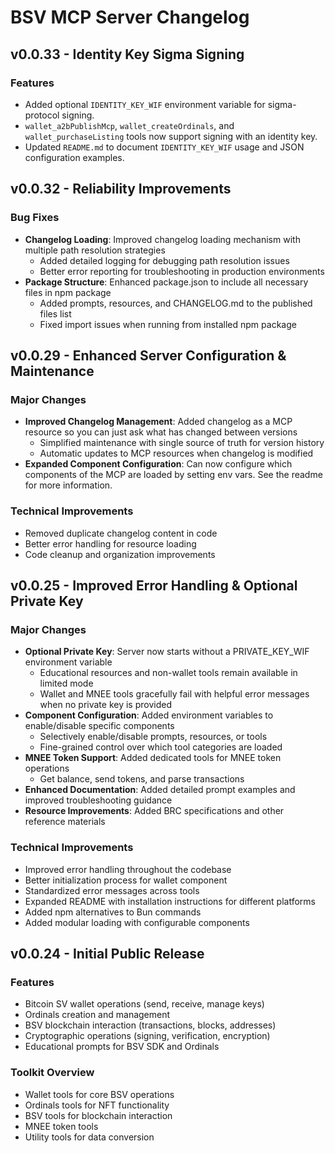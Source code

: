 # BSV MCP Server Changelog

## v0.0.33 - Identity Key Sigma Signing

### Features
- Added optional `IDENTITY_KEY_WIF` environment variable for sigma-protocol signing.
- `wallet_a2bPublishMcp`, `wallet_createOrdinals`, and `wallet_purchaseListing` tools now support signing with an identity key.
- Updated `README.md` to document `IDENTITY_KEY_WIF` usage and JSON configuration examples.

## v0.0.32 - Reliability Improvements

### Bug Fixes
- **Changelog Loading**: Improved changelog loading mechanism with multiple path resolution strategies
  - Added detailed logging for debugging path resolution issues
  - Better error reporting for troubleshooting in production environments
- **Package Structure**: Enhanced package.json to include all necessary files in npm package 
  - Added prompts, resources, and CHANGELOG.md to the published files list
  - Fixed import issues when running from installed npm package

## v0.0.29 - Enhanced Server Configuration & Maintenance

### Major Changes
- **Improved Changelog Management**: Added changelog as a MCP resource so you can just ask what has changed between versions
  - Simplified maintenance with single source of truth for version history
  - Automatic updates to MCP resources when changelog is modified
- **Expanded Component Configuration**: Can now configure which components of the MCP are loaded by setting env vars. See the readme for more information.

### Technical Improvements
- Removed duplicate changelog content in code
- Better error handling for resource loading
- Code cleanup and organization improvements

## v0.0.25 - Improved Error Handling & Optional Private Key

### Major Changes
- **Optional Private Key**: Server now starts without a PRIVATE_KEY_WIF environment variable
  - Educational resources and non-wallet tools remain available in limited mode
  - Wallet and MNEE tools gracefully fail with helpful error messages when no private key is provided
- **Component Configuration**: Added environment variables to enable/disable specific components
  - Selectively enable/disable prompts, resources, or tools
  - Fine-grained control over which tool categories are loaded
- **MNEE Token Support**: Added dedicated tools for MNEE token operations
  - Get balance, send tokens, and parse transactions
- **Enhanced Documentation**: Added detailed prompt examples and improved troubleshooting guidance
- **Resource Improvements**: Added BRC specifications and other reference materials

### Technical Improvements
- Improved error handling throughout the codebase
- Better initialization process for wallet component
- Standardized error messages across tools
- Expanded README with installation instructions for different platforms
- Added npm alternatives to Bun commands
- Added modular loading with configurable components

## v0.0.24 - Initial Public Release

### Features
- Bitcoin SV wallet operations (send, receive, manage keys)
- Ordinals creation and management
- BSV blockchain interaction (transactions, blocks, addresses)
- Cryptographic operations (signing, verification, encryption)
- Educational prompts for BSV SDK and Ordinals

### Toolkit Overview
- Wallet tools for core BSV operations
- Ordinals tools for NFT functionality
- BSV tools for blockchain interaction
- MNEE token tools
- Utility tools for data conversion 
